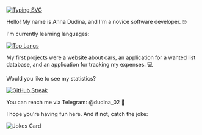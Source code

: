 # <div align="center">
  [![Typing SVG](https://readme-typing-svg.herokuapp.com?color=%1919ff&lines=About+me)](https://git.io/typing-svg)
</div>
<p>Hello! My name is Anna Dudina, and I'm a novice software developer. 🤓</p>

<p> I'm currently learning languages: </p>

[![Top Langs](https://github-readme-stats.vercel.app/api/top-langs/?username=Annanas555)](https://github.com/anuraghazra/github-readme-stats)

<p> My first projects were a website about cars, an application for a wanted list database, and an application for tracking my expenses. 💻 </p>
<p>Would you like to see my statistics?</p>

[![GitHub Streak](https://github-readme-streak-stats.herokuapp.com/?user=Annanas555)](https://git.io/streak-stats)

<p> You can reach me via Telegram: @dudina_02 📲 </p>

<p>I hope you're having fun here. And if not, catch the joke:</p>

![Jokes Card](https://readme-jokes.vercel.app/api)
